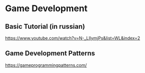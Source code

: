 # Game Development

## Basic Tutorial (in russian)
https://www.youtube.com/watch?v=N-_LIlymjPs&list=WL&index=2

## Game Development Patterns
https://gameprogrammingpatterns.com/

